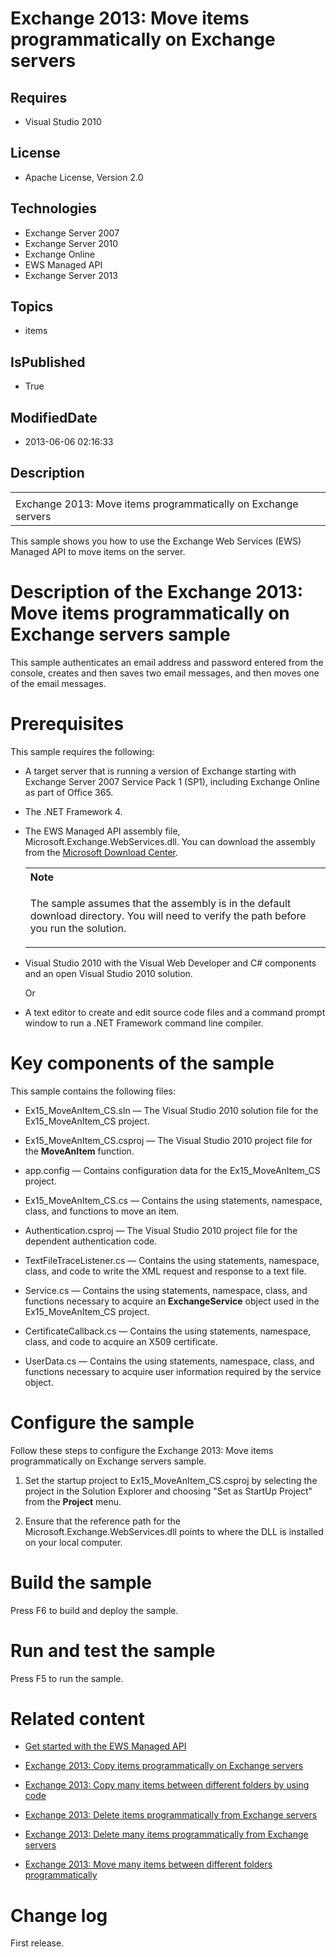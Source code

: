 # Exchange 2013: Move items programmatically on Exchange servers
## Requires
* Visual Studio 2010
## License
* Apache License, Version 2.0
## Technologies
* Exchange Server 2007
* Exchange Server 2010
* Exchange Online
* EWS Managed API
* Exchange Server 2013
## Topics
* items
## IsPublished
* True
## ModifiedDate
* 2013-06-06 02:16:33
## Description

<div id="header">
<table id="bottomTable" cellpadding="0" cellspacing="0">
<tbody>
<tr id="headerTableRow1">
<td align="left"><span id="runningHeaderText"></span></td>
</tr>
<tr id="headerTableRow2">
<td align="left"><span id="nsrTitle">Exchange 2013: Move items programmatically on Exchange servers</span>
</td>
</tr>
</tbody>
</table>
</div>
<div id="mainSection">
<div id="mainBody">
<p></p>
<div>
<p>This sample shows you how to use the Exchange Web Services (EWS) Managed API to move items on the server.</p>
</div>
<h1>Description of the Exchange 2013: Move items programmatically on Exchange servers sample</h1>
<div id="sectionSection0" name="collapseableSection">
<p>This sample authenticates an email address and password entered from the console, creates and then saves two email messages, and then moves one of the email messages.</p>
</div>
<h1>Prerequisites</h1>
<div id="sectionSection1" name="collapseableSection">
<p>This sample requires the following:</p>
<ul>
<li>
<p>A target server that is running a version of Exchange starting with Exchange Server 2007 Service Pack 1 (SP1), including Exchange Online as part of Office 365.</p>
</li><li>
<p>The .NET Framework 4.</p>
</li><li>
<p>The EWS Managed API assembly file, Microsoft.Exchange.WebServices.dll. You can download the assembly from the
<a href="http://go.microsoft.com/fwlink/?LinkID=255472" target="_blank">Microsoft Download Center</a>.</p>
<div>
<table width="100%" cellspacing="0" cellpadding="0">
<tbody>
<tr>
<th align="left"><b>Note</b> </th>
</tr>
<tr>
<td>
<p>The sample assumes that the assembly is in the default download directory. You will need to verify the path before you run the solution.</p>
</td>
</tr>
</tbody>
</table>
</div>
</li><li>
<p>Visual Studio 2010 with the Visual Web Developer and C# components and an open Visual Studio 2010 solution.</p>
<p>Or</p>
</li><li>
<p>A text editor to create and edit source code files and a command prompt window to run a .NET Framework command line compiler.</p>
</li></ul>
</div>
<h1>Key components of the sample</h1>
<div id="sectionSection2" name="collapseableSection">
<p>This sample contains the following files:</p>
<ul>
<li>
<p>Ex15_MoveAnItem_CS.sln — The Visual Studio 2010 solution file for the Ex15_MoveAnItem_CS project.</p>
</li><li>
<p>Ex15_MoveAnItem_CS.csproj — The Visual Studio 2010 project file for the <b>MoveAnItem</b> function.</p>
</li><li>
<p>app.config — Contains configuration data for the Ex15_MoveAnItem_CS project.</p>
</li><li>
<p>Ex15_MoveAnItem_CS.cs — Contains the using statements, namespace, class, and functions to move an item.</p>
</li><li>
<p>Authentication.csproj — The Visual Studio 2010 project file for the dependent authentication code.</p>
</li><li>
<p>TextFileTraceListener.cs — Contains the using statements, namespace, class, and code to write the XML request and response to a text file.</p>
</li><li>
<p>Service.cs — Contains the using statements, namespace, class, and functions necessary to acquire an
<b>ExchangeService</b> object used in the Ex15_MoveAnItem_CS project.</p>
</li><li>
<p>CertificateCallback.cs — Contains the using statements, namespace, class, and code to acquire an X509 certificate.</p>
</li><li>
<p>UserData.cs — Contains the using statements, namespace, class, and functions necessary to acquire user information required by the service object.</p>
</li></ul>
</div>
<h1>Configure the sample</h1>
<div id="sectionSection3" name="collapseableSection">
<p>Follow these steps to configure the Exchange 2013: Move items programmatically on Exchange servers sample.</p>
<ol>
<li>
<p>Set the startup project to Ex15_MoveAnItem_CS.csproj by selecting the project in the Solution Explorer and choosing &quot;Set as StartUp Project&quot; from the
<b><span class="ui">Project</span></b> menu.</p>
</li><li>
<p>Ensure that the reference path for the Microsoft.Exchange.WebServices.dll points to where the DLL is installed on your local computer.</p>
</li></ol>
<p></p>
</div>
<h1>Build the sample</h1>
<div id="sectionSection4" name="collapseableSection">
<p>Press F6 to build and deploy the sample.</p>
</div>
<h1>Run and test the sample</h1>
<div id="sectionSection5" name="collapseableSection">
<p>Press F5 to run the sample.</p>
</div>
<h1>Related content</h1>
<div id="sectionSection6" name="collapseableSection">
<ul>
<li>
<p><a href="http://go.microsoft.com/fwlink/?LinkId=301827" target="_blank">Get started with the EWS Managed API</a>
</p>
</li><li>
<p><a href="http://code.msdn.microsoft.com/Exchange-2013-Copy-items-88f83ef4" target="_blank">Exchange 2013: Copy items programmatically on Exchange servers</a>
</p>
</li><li>
<p><a href="http://code.msdn.microsoft.com/Exchange-2013-Copy-many-506ce292" target="_blank">Exchange 2013: Copy many items between different folders by using code</a>
</p>
</li><li>
<p><a href="http://code.msdn.microsoft.com/Exchange-2013-Delete-items-37674745" target="_blank">Exchange 2013: Delete items programmatically from Exchange servers</a>
</p>
</li><li>
<p><a href="http://code.msdn.microsoft.com/Exchange-2013-Delete-many-064f8760" target="_blank">Exchange 2013: Delete many items programmatically from Exchange servers</a>
</p>
</li><li>
<p><a href="http://code.msdn.microsoft.com/Exchange-2013-Move-many-ae6cadde" target="_blank">Exchange 2013: Move many items between different folders programmatically</a>
</p>
</li></ul>
</div>
<h1>Change log</h1>
<div id="sectionSection7" name="collapseableSection">
<p>First release.</p>
</div>
</div>
</div>
